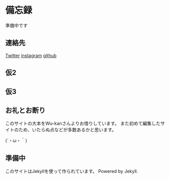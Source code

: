 # 備忘録 

準備中です

<!-- .slide -->

## 連絡先


[Twitter](https://twitter.com/ErusionnV)
[instagram](https://www.instagram.com/erusionn/)
[github](https://github.com/ERUSIONN)


<!-- .slide -->

## 仮2

<!-- .slide vertical=true -->



## 仮3



<!-- .slide -->

## お礼とお断り

このサイトの大本をWu-kanさんよりお借りしています。
また初めて編集したサイトのため、いたらぬ点などが多数あるかと思います。

<!-- .slide vertical=true -->

(´・ω・｀)

<!-- .slide -->

## 準備中

<!-- .slide vertical=true -->

このサイトはJekyllを使って作られています。
Powered by Jekyll.
